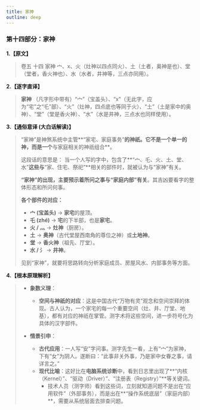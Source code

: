 ```yaml
---
title: 家神
outline: deep
---
```

  
### **第十四部分：家神**

**1.【原文】**
> 卷五 十四 家神
> 宀、x、火（灶神以四点同火）、土（土者，奥神是也）、堂（堂者，香火神也）、水（水者，井神等，三点亦同用）。

**2.【逐字直译】**
> **家神**
> （凡字形中带有）“宀”（宝盖头）、“x”（无此字，应为“宅”之“乇”部）、“火”（灶神，四点底也等同于火）、“土”（土是家中的奥神）、“堂”（堂是香火神）、“水”（水是井神，三点水也同样使用）。

**3.【通俗意译 (大白话解读)】**
> “家神”是神煞系统中主管**“家宅、家庭事务”**的神祇。它不是一个单一的神，而是一个**与家庭相关的神祇组合**。
> 
> 这段话的意思是：
> 当一个人写的字中，包含了**“宀、乇、火、土、堂、水”**这些与**“家、住宅、祭祀”**相关的部件时，就被认为与“家神”有关。
> 
> **“家神”的出现，主要预示着所问之事与“家庭内部”有关**。其吉凶要看字的整体形态和所问何事。
> 
> **各个部件的对应：**
> *   **宀 (宝盖头)** -> **家宅**的屋顶。
> *   **乇 (zhé)** -> **宅**的下半部，也是**家宅**。
> *   **火 / 灬** -> **灶神**（厨房）。
> *   **土** -> **奥神**（古代堂屋西南角的尊位之神）或**土地神**。
> *   **堂** -> **香火神**（祖先、厅堂）。
> *   **水 / 氵** -> **井神**。
> 
> 见到“家神”，就要将思路转向分析家庭成员、房屋风水、内部事务等方面。

**4.【根本原理解析】**
> *   **象数义理**：
>     *   **空间与神祇的对应**：这是中国古代“万物有灵”观念和空间崇拜的体现。古人认为，一个家宅的每一个重要空间（灶、井、厅堂、地基），都有对应的神祇在掌管。测字术将这些空间，进一步符号化为具体的汉字部件。
> 
> *   **情景引申**：
>     *   **古代应用**：一人写“安”字问事。测字先生一看，上有“宀”为家神，下有“女”为阴人。遂断曰：“此事非关外事，乃是家中女眷之事，请详言之。”
>     *   **现代比喻**：这好比在**电脑系统诊断**中，看到日志里出现了**“内核（Kernel）”、“驱动（Driver）”、“注册表（Registry）”**等关键词。
>         *   技术人员（测字师）看到这些词，立刻就知道问题不是出在“应用软件”（外部事务），而是出在**“操作系统底层”（家庭内部）**，需要从系统层面去排查问题。
